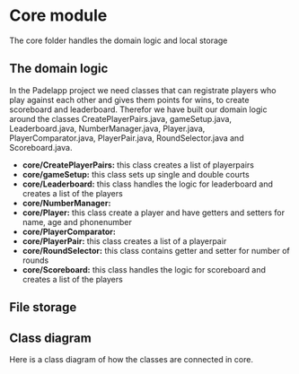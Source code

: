 # Core module
The core folder handles the domain logic and local storage

## The domain logic
In the Padelapp project we need classes that can registrate players who play against each other and gives them points for wins, to create scoreboard and leaderboard. Therefor we have built our domain logic around the classes CreatePlayerPairs.java, gameSetup.java, Leaderboard.java, NumberManager.java, Player.java, PlayerComparator.java, PlayerPair.java, RoundSelector.java and Scoreboard.java.

* **core/CreatePlayerPairs:** this class creates a list of playerpairs
* **core/gameSetup:** this class sets up single and double courts
* **core/Leaderboard:** this class handles the logic for leaderboard and creates a list of the players
* **core/NumberManager:**
* **core/Player:** this class create a player and have getters and setters for name, age and phonenumber
* **core/PlayerComparator:**
* **core/PlayerPair:** this class creates a list of a playerpair
* **core/RoundSelector:** this class contains getter and setter for number of rounds
* **core/Scoreboard:** this class handles the logic for scoreboard and creates a list of the players

## File storage


## Class diagram
Here is a class diagram of how the classes are connected in core.